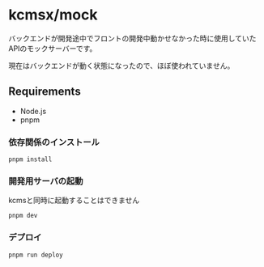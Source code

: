 # kcmsx/mock
バックエンドが開発途中でフロントの開発中動かせなかった時に使用していたAPIのモックサーバーです。

現在はバックエンドが動く状態になったので、ほぼ使われていません。

## Requirements

- Node.js
- pnpm

### 依存関係のインストール

```
pnpm install
```

### 開発用サーバの起動

kcmsと同時に起動することはできません

```
pnpm dev
```

### デプロイ

```
pnpm run deploy
```
